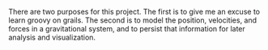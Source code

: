 There are two purposes for this project.  The first is to give me an excuse to learn groovy on grails.  The second is to
model the position, velocities, and forces in a gravitational system, and to persist that information for later analysis
and visualization.
